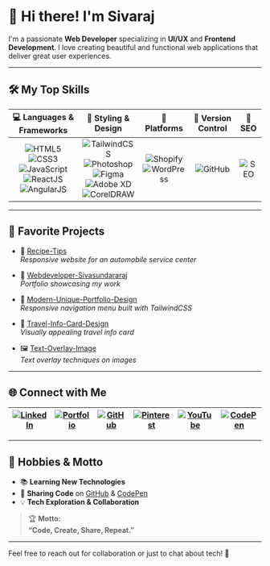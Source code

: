 # 👋 Hi there! I'm Sivaraj

I'm a passionate **Web Developer** specializing in **UI/UX** and **Frontend Development**. I love creating beautiful and functional web applications that deliver great user experiences.

---

## 🛠️ My Top Skills

| 💻 Languages & Frameworks | 🎨 Styling & Design      | 🛒 Platforms    | 🔗 Version Control | 🚀 SEO          |
|:-------------------------:|:-----------------------:|:--------------:|:-----------------:|:---------------:|
| ![HTML5](https://img.shields.io/badge/-HTML5-E34F26?logo=html5&logoColor=fff)<br>![CSS3](https://img.shields.io/badge/-CSS3-1572B6?logo=css3&logoColor=fff)<br>![JavaScript](https://img.shields.io/badge/-JavaScript-F7DF1E?logo=javascript&logoColor=fff)<br>![ReactJS](https://img.shields.io/badge/-React-61DAFB?logo=react&logoColor=000)<br>![AngularJS](https://img.shields.io/badge/-Angular-DD0031?logo=angular&logoColor=fff) | ![TailwindCSS](https://img.shields.io/badge/-TailwindCSS-38B2AC?logo=tailwindcss&logoColor=fff)<br>![Photoshop](https://img.shields.io/badge/-Photoshop-31A8FF?logo=adobe-photoshop&logoColor=fff)<br>![Figma](https://img.shields.io/badge/-Figma-F24E1E?logo=figma&logoColor=fff)<br>![Adobe XD](https://img.shields.io/badge/-AdobeXD-FF61F6?logo=adobexd&logoColor=fff)<br>![CorelDRAW](https://img.shields.io/badge/-CorelDRAW-009639?logo=coreldraw&logoColor=fff) | ![Shopify](https://img.shields.io/badge/-Shopify-7AB55C?logo=shopify&logoColor=fff)<br>![WordPress](https://img.shields.io/badge/-WordPress-21759B?logo=wordpress&logoColor=fff) | ![GitHub](https://img.shields.io/badge/-GitHub-181717?logo=github&logoColor=fff) | ![SEO](https://img.shields.io/badge/-SEO-4285F4?logo=google&logoColor=fff) |

---

## 🌟 Favorite Projects

- 🌟  [Recipe-Tips](https://sivaraj47.github.io/Recipe-Tips-in-Angularjs/)  
  *Responsive website for an automobile service center*

- 💼 [Webdeveloper-Sivasundararaj](https://github.com/sivaraj47/Webdeveloper-Sivasundararaj)  
  *Portfolio showcasing my work*

- 📱 [Modern-Unique-Portfolio-Design](https://sivaraj47.github.io/Modern-Unique-Portfolio-Design/)  
  *Responsive navigation menu built with TailwindCSS*

- 🧳 [Travel-Info-Card-Design](https://github.com/sivaraj47/Travel-Info-Card-Design)  
  *Visually appealing travel info card*

- 🖼️ [Text-Overlay-Image](https://github.com/sivaraj47/Text-Overlay-Image-)  
  *Text overlay techniques on images*

---

## 🌐 Connect with Me

| [![LinkedIn](https://img.shields.io/badge/-LinkedIn-0A66C2?logo=linkedin&logoColor=fff)](https://www.linkedin.com/in/sivasundararaj-r) | [![Portfolio](https://img.shields.io/badge/-Portfolio-black?logo=vercel&logoColor=fff)](https://codingwithssr.vercel.app/) | [![GitHub](https://img.shields.io/badge/-GitHub-181717?logo=github&logoColor=fff)](https://github.com/sivaraj47) | [![Pinterest](https://img.shields.io/badge/-Pinterest-E60023?logo=pinterest&logoColor=fff)](https://in.pinterest.com/codingwithssr/) | [![YouTube](https://img.shields.io/badge/-YouTube-FF0000?logo=youtube&logoColor=fff)](https://www.youtube.com/@Codingwithssr/shorts) | [![CodePen](https://img.shields.io/badge/-CodePen-000?logo=codepen&logoColor=fff)](https://codepen.io/codingwithssr/) |
|:---:|:---:|:---:|:---:|:---:|:---:|

---

## 🎯 Hobbies & Motto

- 📚 **Learning New Technologies**
- 🤝 **Sharing Code** on [GitHub](https://github.com/sivaraj47) & [CodePen](https://codepen.io/codingwithssr/)
- 💡 **Tech Exploration & Collaboration**

> 🏆 **Motto:**  
> <b>“Code, Create, Share, Repeat.”</b>

---

Feel free to reach out for collaboration or just to chat about tech! 💬
